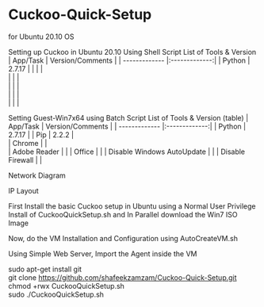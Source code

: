 # Cuckoo-Quick-Setup
for Ubuntu 20.10 OS


Setting up Cuckoo in Ubuntu 20.10 Using Shell Script
List of Tools & Version 
| App/Task       | Version/Comments          | 
| ------------- |:-------------:| 
| Python     | 2.7.17 |
|  |      |  
|  |      |  
|  |      |  
|  |      |  
|  |      |  



Setting Guest-Win7x64 using Batch Script
List of Tools & Version (table)
| App/Task       | Version/Comments          | 
| ------------- |:-------------:| 
| Python     | 2.7.17 |
| Pip     |  2.2.2     |  
| Chrome |      |   
| Adobe Reader |  | 
| Office |  | 
| Disable Windows AutoUpdate |  | 
| Disable Firewall |  | 

Network Diagram

IP Layout

First Install the basic Cuckoo setup in Ubuntu using a Normal User Privilege Install of CuckooQuickSetup.sh and In Parallel download the Win7 ISO Image

Now, do the VM Installation and Configuration using AutoCreateVM.sh

Using Simple Web Server, Import the Agent inside the VM


sudo apt-get install git <br>
git clone https://github.com/shafeekzamzam/Cuckoo-Quick-Setup.git <br>
chmod +rwx CuckooQuickSetup.sh <br>
sudo ./CuckooQuickSetup.sh<br>
